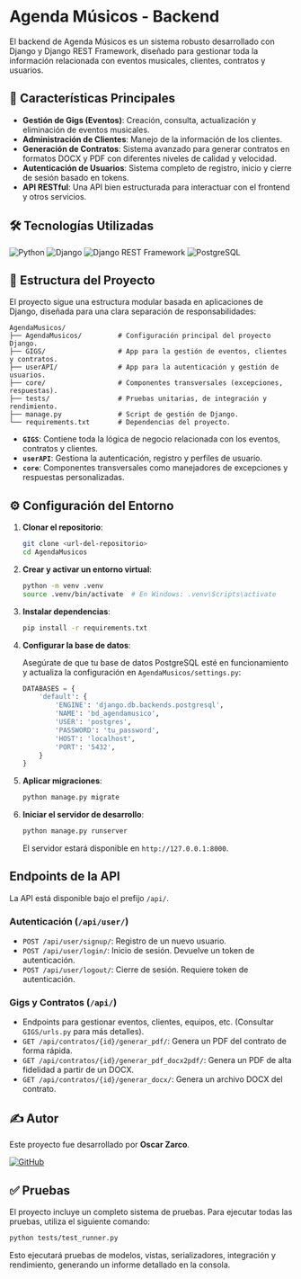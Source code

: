 # Agenda Músicos - Backend

El backend de Agenda Músicos es un sistema robusto desarrollado con Django y Django REST Framework, diseñado para gestionar toda la información relacionada con eventos musicales, clientes, contratos y usuarios.

## 🚀 Características Principales

- **Gestión de Gigs (Eventos)**: Creación, consulta, actualización y eliminación de eventos musicales.
- **Administración de Clientes**: Manejo de la información de los clientes.
- **Generación de Contratos**: Sistema avanzado para generar contratos en formatos DOCX y PDF con diferentes niveles de calidad y velocidad.
- **Autenticación de Usuarios**: Sistema completo de registro, inicio y cierre de sesión basado en tokens.
- **API RESTful**: Una API bien estructurada para interactuar con el frontend y otros servicios.

## 🛠️ Tecnologías Utilizadas

![Python](https://img.shields.io/badge/Python-3776AB?style=for-the-badge&logo=python&logoColor=white)
![Django](https://img.shields.io/badge/Django-092E20?style=for-the-badge&logo=django&logoColor=white)
![Django REST Framework](https://img.shields.io/badge/Django%20REST-A30000?style=for-the-badge&logo=django&logoColor=white)
![PostgreSQL](https://img.shields.io/badge/PostgreSQL-316192?style=for-the-badge&logo=postgresql&logoColor=white)

## 📂 Estructura del Proyecto

El proyecto sigue una estructura modular basada en aplicaciones de Django, diseñada para una clara separación de responsabilidades:

```
AgendaMusicos/
├── AgendaMusicos/         # Configuración principal del proyecto Django.
├── GIGS/                  # App para la gestión de eventos, clientes y contratos.
├── userAPI/               # App para la autenticación y gestión de usuarios.
├── core/                  # Componentes transversales (excepciones, respuestas).
├── tests/                 # Pruebas unitarias, de integración y rendimiento.
├── manage.py              # Script de gestión de Django.
└── requirements.txt       # Dependencias del proyecto.
```

- **`GIGS`**: Contiene toda la lógica de negocio relacionada con los eventos, contratos y clientes.
- **`userAPI`**: Gestiona la autenticación, registro y perfiles de usuario.
- **`core`**: Componentes transversales como manejadores de excepciones y respuestas personalizadas.

## ⚙️ Configuración del Entorno

1.  **Clonar el repositorio**:

    ```bash
    git clone <url-del-repositorio>
    cd AgendaMusicos
    ```

2.  **Crear y activar un entorno virtual**:

    ```bash
    python -m venv .venv
    source .venv/bin/activate  # En Windows: .venv\Scripts\activate
    ```

3.  **Instalar dependencias**:

    ```bash
    pip install -r requirements.txt
    ```

4.  **Configurar la base de datos**:

    Asegúrate de que tu base de datos PostgreSQL esté en funcionamiento y actualiza la configuración en `AgendaMusicos/settings.py`:

    ```python
    DATABASES = {
        'default': {
            'ENGINE': 'django.db.backends.postgresql',
            'NAME': 'bd_agendamusico',
            'USER': 'postgres',
            'PASSWORD': 'tu_password',
            'HOST': 'localhost',
            'PORT': '5432',
        }
    }
    ```

5.  **Aplicar migraciones**:

    ```bash
    python manage.py migrate
    ```

6.  **Iniciar el servidor de desarrollo**:

    ```bash
    python manage.py runserver
    ```

    El servidor estará disponible en `http://127.0.0.1:8000`.

## Endpoints de la API

La API está disponible bajo el prefijo `/api/`.

### Autenticación (`/api/user/`)

-   `POST /api/user/signup/`: Registro de un nuevo usuario.
-   `POST /api/user/login/`: Inicio de sesión. Devuelve un token de autenticación.
-   `POST /api/user/logout/`: Cierre de sesión. Requiere token de autenticación.

### Gigs y Contratos (`/api/`)

-   Endpoints para gestionar eventos, clientes, equipos, etc. (Consultar `GIGS/urls.py` para más detalles).
-   `GET /api/contratos/{id}/generar_pdf/`: Genera un PDF del contrato de forma rápida.
-   `GET /api/contratos/{id}/generar_pdf_docx2pdf/`: Genera un PDF de alta fidelidad a partir de un DOCX.
-   `GET /api/contratos/{id}/generar_docx/`: Genera un archivo DOCX del contrato.

## ✍️ Autor

Este proyecto fue desarrollado por **Oscar Zarco**.

[![GitHub](https://img.shields.io/badge/GitHub-100000?style=for-the-badge&logo=github&logoColor=white)](https://github.com/OscarZarcoG)

## ✅ Pruebas

El proyecto incluye un completo sistema de pruebas. Para ejecutar todas las pruebas, utiliza el siguiente comando:

```bash
python tests/test_runner.py
```

Esto ejecutará pruebas de modelos, vistas, serializadores, integración y rendimiento, generando un informe detallado en la consola.